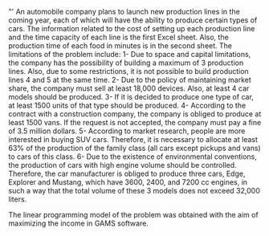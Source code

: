 "'
An automobile company plans to launch new production lines in the coming year, each of which will have the ability to produce certain types of cars. The information related to the cost of setting up each production line and the time capacity of each line is the first Excel sheet. Also, the production time of each food in minutes is in the second sheet.
The limitations of the problem include:
1-	Due to space and capital limitations, the company has the possibility of building a maximum of 3 production lines. Also, due to some restrictions, it is not possible to build production lines 4 and 5 at the same time.
2-	Due to the policy of maintaining market share, the company must sell at least 18,000 devices. Also, at least 4 car models should be produced.
3-	If it is decided to produce one type of car, at least 1500 units of that type should be produced.
4-	According to the contract with a construction company, the company is obliged to produce at least 1500 vans. If the request is not accepted, the company must pay a fine of 3.5 million dollars.
5-	According to market research, people are more interested in buying SUV cars. Therefore, it is necessary to allocate at least 63% of the production of the family class (all cars except pickups and vans) to cars of this class.
6-	Due to the existence of environmental conventions, the production of cars with high engine volume should be controlled. Therefore, the car manufacturer is obliged to produce three cars, Edge, Explorer and Mustang, which have 3600, 2400, and 7200 cc engines, in such a way that the total volume of these 3 models does not exceed 32,000 liters.

The linear programming model of the problem was obtained with the aim of maximizing the income in GAMS software.

